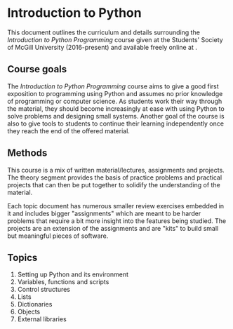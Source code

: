 # Introduction to Python

This document outlines the curriculum and details surrounding the _Introduction to Python Programming_ course given at the Students' Society of McGill University (2016-present) and available freely online at []().

## Course goals

The _Introduction to Python Programming_ course aims to give a good first exposition to programming using Python and assumes no prior knowledge of programming or computer science. As students work their way through the material, they should become increasingly at ease with using Python to solve problems and designing small systems. Another goal of the course is also to give tools to students to continue their learning independently once they reach the end of the offered material.

## Methods

This course is a mix of written material/lectures, assignments and projects. The theory segment provides the basis of practice problems and practical projects that can then be put together to solidify the understanding of the material.

Each topic document has numerous smaller review exercises embedded in it and includes bigger "assignments" which are meant to be harder problems that require a bit more insight into the features being studied. The projects are an extension of the assignments and are "kits" to build small but meaningful pieces of software.

## Topics

1. Setting up Python and its environment
2. Variables, functions and scripts
3. Control structures
4. Lists
5. Dictionaries
6. Objects
7. External libraries